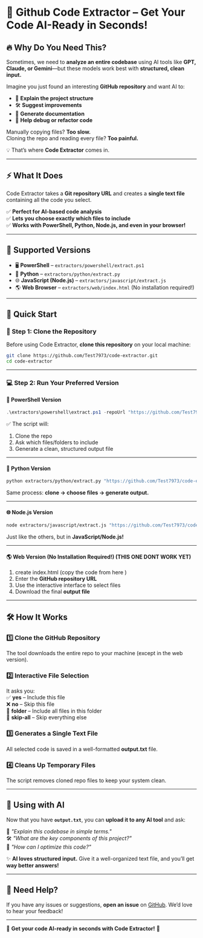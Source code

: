 

# 🚀 Github Code Extractor – Get Your Code AI-Ready in Seconds!  

## 🔥 Why Do You Need This?  

Sometimes, we need to **analyze an entire codebase** using AI tools like **GPT, Claude, or Gemini**—but these models work best with **structured, clean input.**  

Imagine you just found an interesting **GitHub repository** and want AI to:  
- 🔎 **Explain the project structure**  
- 🛠️ **Suggest improvements**  
- 📖 **Generate documentation**  
- 🤖 **Help debug or refactor code**  

Manually copying files? **Too slow.**  
Cloning the repo and reading every file? **Too painful.**  

💡 That’s where **Code Extractor** comes in.  

---

## ⚡ What It Does  

Code Extractor takes a **Git repository URL** and creates a **single text file** containing all the code you select.  

✅ **Perfect for AI-based code analysis**  
✅ **Lets you choose exactly which files to include**  
✅ **Works with PowerShell, Python, Node.js, and even in your browser!**  

---

## 📌 Supported Versions  

- 🖥️ **PowerShell** – `extractors/powershell/extract.ps1`  
- 🐍 **Python** – `extractors/python/extract.py`  
- 🌐 **JavaScript (Node.js)** – `extractors/javascript/extract.js`  
- 🌎 **Web Browser** – `extractors/web/index.html` (No installation required!)  

---

## 🚀 Quick Start  

### 🏁 Step 1: Clone the Repository  

Before using Code Extractor, **clone this repository** on your local machine:  

```bash
git clone https://github.com/Test7973/code-extractor.git
cd code-extractor
```

---

### 💻 Step 2: Run Your Preferred Version  

#### **🔹 PowerShell Version**  

```powershell
.\extractors\powershell\extract.ps1 -repoUrl "https://github.com/Test7973/code-extractor" -outputFile "output.txt"
```

✅ The script will:  
1. Clone the repo  
2. Ask which files/folders to include  
3. Generate a clean, structured output file  

---

#### **🐍 Python Version**  

```bash
python extractors/python/extract.py "https://github.com/Test7973/code-extractor" "output.txt"
```

Same process: **clone → choose files → generate output.**  

---

#### **🌐 Node.js Version**  

```bash
node extractors/javascript/extract.js "https://github.com/Test7973/code-extractor" "output.txt"
```

Just like the others, but in **JavaScript/Node.js!**  

---

#### **🌎 Web Version (No Installation Required!)**  (THIS ONE DONT WORK YET)

1. create index.html (copy the code from here )
2. Enter the **GitHub repository URL**  
3. Use the interactive interface to select files  
4. Download the final **output file**  

---

## 🛠️ How It Works  

### 1️⃣ Clone the GitHub Repository  
The tool downloads the entire repo to your machine (except in the web version).  

### 2️⃣ Interactive File Selection  
It asks you:  
✅ **yes** – Include this file  
❌ **no** – Skip this file  
📁 **folder** – Include all files in this folder  
🚀 **skip-all** – Skip everything else  

### 3️⃣ Generates a Single Text File  
All selected code is saved in a well-formatted **output.txt** file.  

### 4️⃣ Cleans Up Temporary Files  
The script removes cloned repo files to keep your system clean.  

---

## 🧠 Using with AI  

Now that you have **`output.txt`**, you can **upload it to any AI tool** and ask:  

🤖 _"Explain this codebase in simple terms."_  
🛠️ _"What are the key components of this project?"_  
🚀 _"How can I optimize this code?"_  

✨ **AI loves structured input.** Give it a well-organized text file, and you’ll get **way better answers!**  

---

## 📩 Need Help?  

If you have any issues or suggestions, **open an issue** on [GitHub](https://github.com/Test7973/code-extractor/). We’d love to hear your feedback!  

---

🚀 **Get your code AI-ready in seconds with Code Extractor!** 🚀  

